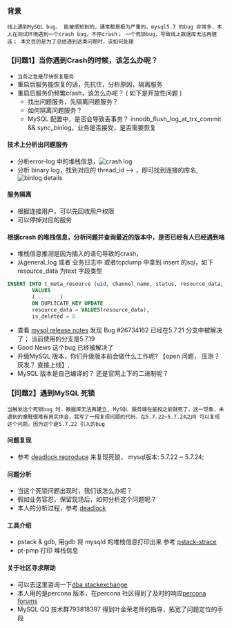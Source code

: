 ### 背景

`线上遇到MySQL bug， 能被感知到的，通常都是极为严重的，mysql5.7 的bug 非常多，本人在测试环境遇到一个crash bug，不停crash； 一个死锁bug，导致线上数据库无法再建连； 本文目的是为了总结遇到这类问题时，该如何处理`

### 【问题1】当你遇到Crash的时候，该怎么办呢？

- `当务之急是尽快恢复服务`
- 重启后服务能恢复的话，先抗住，分析原因，隔离服务
- 重启后服务仍频繁crash，该怎么办呢？ ( 如下是开放性问题 )
  + 找出问题服务，先隔离问题服务？
  + 如何隔离问题服务？
  + MySQL 配置中，是否会导致丢事务？ innodb_flush_log_at_trx_commit && sync_binlog，业务是否接受，是否需要恢复

#### 技术上分析出问题服务

- 分析error-log 中的堆栈信息，![crash log](https://ws2.sinaimg.cn/large/006tNc79gy1g2b49pnc5hj30pk0nnafy.jpg)
- 分析 binary log，找到对应的 thread_id --> ，即可找到连接的库名,![binlog details](https://ws1.sinaimg.cn/large/006tNc79gy1g2b928xfwuj30tp0g4goy.jpg)


#### 服务隔离

- 根据连接用户，可以先回收用户权限
- 可以停掉对应的服务


#### 根据crash 的堆栈信息，分析问题并查询最近的版本中，是否已经有人已经遇到咯

- 堆栈信息推测是因为插入的语句导致的crash，
- 从general_log 或者 业务日志中 或者tcpdump 中拿到 insert 的sql，如下 resource_data 为text 字段类型

``` sql
INSERT INTO t_meta_resource (uid, channel_name, status, resource_data, resource_type, resource_union_id)
        VALUES
        ( ...... )
        ON DUPLICATE KEY UPDATE
        resource_data = VALUES(resource_data),
        is_deleted = 0
```

- 查看 [mysql release notes](https://dev.mysql.com/doc/relnotes/mysql/5.7/en/news-5-7-21.html) 发现 Bug #26734162 已经在5.7.21 分支中被解决了； 当前使用的分支是5.7.19
- Good News 这个bug 已经被解决了
- 升级MySQL 版本，你们升级版本前会做什么工作呢? 【open 问题， 压测？ 灰发？ 直接上线】,
- MySQL 版本是自己编译的？ 还是官网上下的二进制呢？

### 【问题2】遇到MySQL 死锁

`当触发这个死锁bug 时，数据库无法再建立, MySQL 服务端在鉴权之前就死了，这一现象，未遇到的童鞋很难有真实体会，我写了一段复现问题的代码，在5.7.22~5.7.24之间 可以复现这个问题，因为这个是5.7.22 引入的bug`

#### 问题复现

- 参考 [deadlock reproduce](https://github.com/jianhaiqing/debug-problem/tree/master/src/deadlock_reproduce) 来复现死锁， mysql版本: 5.7.22 ~ 5.7.24; 

#### 问题分析

- 当这个死锁问题出现时，我们该怎么办呢？
- 假如业务容忍，保留现场后，如何分析这个问题呢？
- 本人的分析过程，参考 [deadlock](https://dba.stackexchange.com/questions/234769/mysql-failed-to-handshake-due-to-lock-thread-cache-not-released)

#### 工具介绍

- pstack & gdb, 用gdb 将 mysqld 的堆栈信息打印出来 参考 [pstack-strace](https://github.com/bangerlee/strace_pstack/blob/master/pstack.sh)
- pt-pmp 打印 堆栈信息


#### 关于社区寻求帮助

- 可以去这里咨询一下[dba stackexchange](https://dba.stackexchange.com/questions/234769/mysql-failed-to-handshake-due-to-lock-thread-cache-not-released)
- 本人用的是percona 版本，在percona 社区得到了及时的响应[percona forums](https://www.percona.com/forums/questions-discussions/mysql-and-percona-server/percona-server-5-7/53900-mysql-failed-to-handshake-due-to-lock_thread_cache-not-released)
- MySQL QQ 技术群793818397 得到叶金荣老师的指导，拓宽了问题定位的手段
